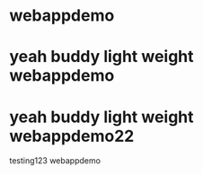 # webappdemo
# yeah buddy light weight webappdemo
# yeah buddy light weight webappdemo22
testing123
webappdemo
